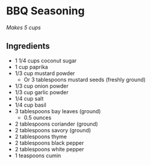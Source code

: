 # BBQ Seasoning

*Makes 5 cups*

## Ingredients

* 1 1/4 cups coconut sugar
* 1 cup paprika
* 1/3 cup mustard powder
    * Or 3 tablespoons mustard seeds (freshly ground)
* 1/3 cup onion powder
* 1/3 cup garlic powder
* 1/4 cup salt
* 1/4 cup basil
* 3 tablespoons bay leaves (ground)
    * 0.5 ounces
* 2 tablespoons coriander (ground)
* 2 tablespoons savory (ground)
* 2 tablespoons thyme
* 2 tablespoons black pepper
* 2 tablespoons white pepper
* 1 teaspoons cumin